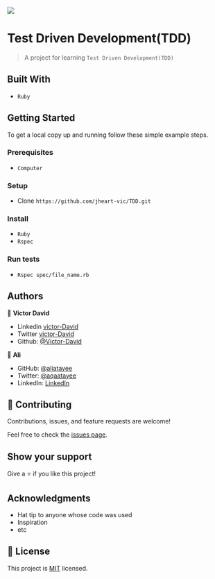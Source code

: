![](https://img.shields.io/badge/TDD-yellowpink)

# Test Driven Development(TDD)

> A project for learning `Test Driven Development(TDD)`


## Built With

- `Ruby`

## Getting Started

To get a local copy up and running follow these simple example steps.

### Prerequisites
- `Computer`
### Setup
- Clone  `https://github.com/jheart-vic/TDD.git`
### Install
- `Ruby`
- `Rspec`
### Run tests
- `Rspec spec/file_name.rb`

## Authors

👤 **Victor David**


- Linkedin [victor-David](linkedin.com/in/victor-chiemerie-302a97230)
- Twitter [victor-David](https://twitter.com/Victorjheart)
- Github: [@Victor-David](https://github.com/jheart-vic)

👤 **Ali**

- GitHub: [@aliatayee](https://github.com/aliatayee)
- Twitter: [@aqaatayee](https://twitter.com/aqaatayee)
- LinkedIn: [LinkedIn](https://www.linkedin.com/in/aliatayee/)


## 🤝 Contributing

Contributions, issues, and feature requests are welcome!

Feel free to check the [issues page](../../issues/).

## Show your support

Give a ⭐️ if you like this project!

## Acknowledgments

- Hat tip to anyone whose code was used
- Inspiration
- etc

## 📝 License

This project is [MIT](./LICENSE) licensed.
